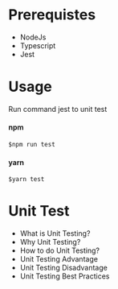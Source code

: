 # Prerequistes
- NodeJs
- Typescript
- Jest

# Usage

Run command jest to unit test

#### npm
```
$npm run test
```
#### yarn
```
$yarn test
```


# Unit Test
- What is Unit Testing?
- Why Unit Testing?
- How to do Unit Testing?
- Unit Testing Advantage
- Unit Testing Disadvantage
- Unit Testing Best Practices